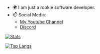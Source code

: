 - :earth_africa: I am just a rookie software developer.
- 📫 Social Media:
  - [My Youtube Channel](https://www.youtube.com/c/androcyber/)
  - [Discord](https://discord.com/invite/34p9Dg28wy)

[![Stats](https://github-readme-stats.vercel.app/api?username=androcyberofficial&count_private=true&show_icons=true&theme=radical&hide_rank=false)](https://github.com/anuraghazra/github-readme-stats)

[![Top Langs](https://github-readme-stats.vercel.app/api/top-langs/?username=anuraghazra)](https://github.com/anuraghazra/github-readme-stats)
